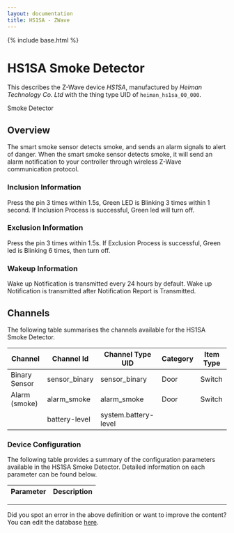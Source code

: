 ```yaml
---
layout: documentation
title: HS1SA - ZWave
---
```


{% include base.html %}

# HS1SA Smoke Detector

This describes the Z-Wave device *HS1SA*, manufactured by *Heiman Technology Co. Ltd* with the thing type UID of ```heiman_hs1sa_00_000```. 

Smoke Detector  


## Overview 

The smart smoke sensor detects smoke, and sends an alarm signals to alert of danger. When the smart smoke sensor detects smoke, it will send an alarm notification to your controller through wireless Z-Wave communication protocol.

  


### Inclusion Information 

Press the pin 3 times within 1.5s, Green LED is Blinking 3 times within 1 second. If Inclusion Process is successful, Green led will turn off.

  


### Exclusion Information 

Press the pin 3 times within 1.5s. If Exclusion Process is successful, Green led is Blinking 6 times, then turn off. 

  


### Wakeup Information 

Wake up Notification is transmitted every 24 hours by default. Wake up Notification is transmitted after Notification Report is Transmitted.


## Channels
The following table summarises the channels available for the HS1SA Smoke Detector.

| Channel | Channel Id | Channel Type UID | Category | Item Type |
|---------|------------|------------------|----------|-----------|
| Binary Sensor | sensor_binary | sensor_binary | Door | Switch |
| Alarm (smoke) | alarm_smoke | alarm_smoke | Door | Switch |
|  | battery-level | system.battery-level |  |  |


### Device Configuration
The following table provides a summary of the configuration parameters available in the HS1SA Smoke Detector.
Detailed information on each parameter can be found below.

| Parameter   | Description |
|-------------|-------------|


---

Did you spot an error in the above definition or want to improve the content?
You can edit the database [here](http://www.cd-jackson.com/index.php/zwave/zwave-device-database/zwave-device-list/devicesummary/530).
